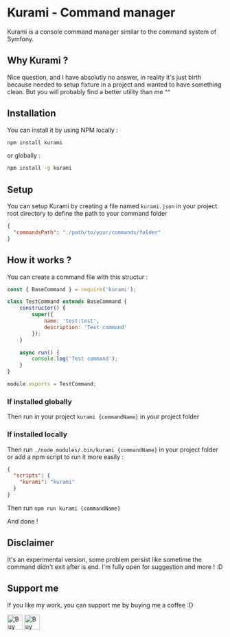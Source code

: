 # Kurami - Command manager
Kurami is a console command manager similar to the command system of Symfony.

## Why Kurami ?
Nice question, and I have absolutly no answer, 
in reality it's just birth because needed to setup fixture in a project and wanted to have something clean.
But you will probably find a better utility than me ^^

## Installation
You can install it by using NPM locally :
```bash
npm install kurami
```
or globally :
```bash
npm install -g kurami
```

## Setup
You can setup Kurami by creating a file named `kurami.json` 
in your project root directory to define the path to your command folder
```json
{
  "commandsPath": "./path/to/your/commands/folder"
}

```

## How it works ?

You can create a command file with this structur :
```js
const { BaseCommand } = require('kurami');

class TestCommand extends BaseCommand {
    constructor() {
        super({
            name: 'test:test',
            description: 'Test command'
        });
    }

    async run() {
        console.log('Test command');
    }
}

module.exports = TestCommand;

```

### If installed globally
Then run in your project ``kurami {commandName}`` in your project folder

### If installed locally
Then run ``./node_modules/.bin/kurami {commandName}`` in your project folder or add a npm script to run it more easily :
```json
{
  "scripts": {
    "kurami": "kurami"
  }
}
```

Then run ``npm run kurami {commandName}``

And done !

## Disclaimer
It's an experimental version, some problem persist like sometime the command didn't exit after is end.
I'm fully open for suggestion and more ! :D

## Support me
If you like my work, you can support me by buying me a coffee :D

<a href='https://ko-fi.com/O4O81EAUF' target='_blank'><img height='36' style='border:0px;height:36px;' src='https://storage.ko-fi.com/cdn/kofi1.png?v=3' border='0' alt='Buy Me a Coffee at ko-fi.com' /></a>
<a href="https://www.buymeacoffee.com/nesmon" target="_blank"><img src="https://cdn.buymeacoffee.com/buttons/v2/default-yellow.png" alt="Buy Me A Coffee" style="height: 36px !important;" ></a>